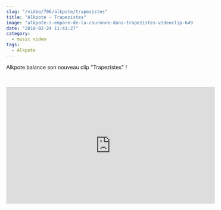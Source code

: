 ```yaml
--- 
slug: "/video/706/alkpote/trapezistes"
title: "Alkpote - Trapezistes"
image: "alkpote-s-empare-de-la-couronne-dans-trapezistes-videoclip-649.jpg"
date: "2018-02-24 11:41:27"
category:
  - music video
tags:
  - Alkpote
---
```

<p>Alkpote balance son nouveau clip "Trapezistes" !</p><br/><p><iframe width="560" height="315" src="https://www.youtube.com/embed/ADPWCf1wf0g" frameborder="0" allow="autoplay; encrypted-media" allowfullscreen></iframe></p>